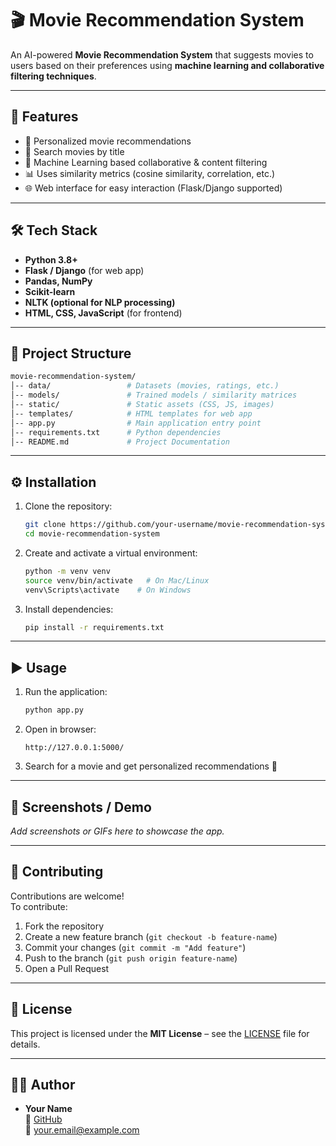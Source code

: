 # 🎬 Movie Recommendation System

An AI-powered **Movie Recommendation System** that suggests movies to users based on their preferences using **machine learning and collaborative filtering techniques**.

---

## 🚀 Features
- 🎥 Personalized movie recommendations  
- 🔎 Search movies by title  
- 🤖 Machine Learning based collaborative & content filtering  
- 📊 Uses similarity metrics (cosine similarity, correlation, etc.)  
- 🌐 Web interface for easy interaction (Flask/Django supported)  

---

## 🛠 Tech Stack
- **Python 3.8+**
- **Flask / Django** (for web app)
- **Pandas, NumPy**
- **Scikit-learn**
- **NLTK (optional for NLP processing)**
- **HTML, CSS, JavaScript** (for frontend)

---

## 📂 Project Structure
```bash
movie-recommendation-system/
│-- data/                 # Datasets (movies, ratings, etc.)
│-- models/               # Trained models / similarity matrices
│-- static/               # Static assets (CSS, JS, images)
│-- templates/            # HTML templates for web app
│-- app.py                # Main application entry point
│-- requirements.txt      # Python dependencies
│-- README.md             # Project Documentation
```

---

## ⚙️ Installation

1. Clone the repository:
   ```bash
   git clone https://github.com/your-username/movie-recommendation-system.git
   cd movie-recommendation-system
   ```

2. Create and activate a virtual environment:
   ```bash
   python -m venv venv
   source venv/bin/activate   # On Mac/Linux
   venv\Scripts\activate    # On Windows
   ```

3. Install dependencies:
   ```bash
   pip install -r requirements.txt
   ```

---

## ▶️ Usage

1. Run the application:
   ```bash
   python app.py
   ```

2. Open in browser:
   ```
   http://127.0.0.1:5000/
   ```

3. Search for a movie and get personalized recommendations 🎉

---

## 📸 Screenshots / Demo

_Add screenshots or GIFs here to showcase the app._

---

## 🤝 Contributing

Contributions are welcome!  
To contribute:
1. Fork the repository
2. Create a new feature branch (`git checkout -b feature-name`)
3. Commit your changes (`git commit -m "Add feature"`)
4. Push to the branch (`git push origin feature-name`)
5. Open a Pull Request

---

## 📜 License

This project is licensed under the **MIT License** – see the [LICENSE](LICENSE) file for details.

---

## 👨‍💻 Author

- **Your Name**  
  🔗 [GitHub](https://github.com/your-username)  
  📧 your.email@example.com
